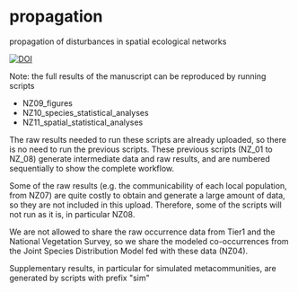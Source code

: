 # propagation
propagation of disturbances in spatial ecological networks

[![DOI](https://zenodo.org/badge/436302162.svg)](https://zenodo.org/doi/10.5281/zenodo.10812903)

Note: the full results of the manuscript can be reproduced by running scripts 
- NZ09_figures
- NZ10_species_statistical_analyses
- NZ11_spatial_statistical_analyses

The raw results needed to run these scripts are already uploaded, so there is no need
to run the previous scripts. These previous scripts (NZ_01 to NZ_08) generate intermediate data and raw results, and are numbered sequentially 
to show the complete workflow. 

Some of the raw results (e.g. the communicability of each local population, from NZ07)
are quite costly to obtain and generate a large amount of data, so they are not included in this upload.
Therefore, some of the scripts will not run as it is, in particular NZ08.

We are not allowed to share the raw occurrence data from Tier1 and the National Vegetation Survey, so we share
the modeled co-occurrences from the Joint Species Distribution Model fed with these data (NZ04).

Supplementary results, in particular for simulated metacommunities, are generated by scripts with prefix "sim"
